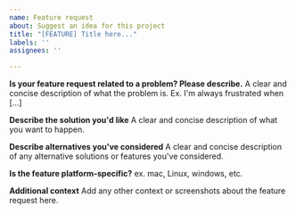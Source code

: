 ```yaml
---
name: Feature request
about: Suggest an idea for this project
title: "[FEATURE] Title here..."
labels: ''
assignees: ''

---
```


**Is your feature request related to a problem? Please describe.**
A clear and concise description of what the problem is. Ex. I'm always frustrated when [...]

**Describe the solution you'd like**
A clear and concise description of what you want to happen.

**Describe alternatives you've considered**
A clear and concise description of any alternative solutions or features you've considered.

**Is the feature platform-specific?**
ex. mac, Linux, windows, etc.

**Additional context**
Add any other context or screenshots about the feature request here.
